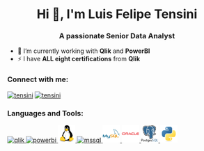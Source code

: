 <h1 align="center">Hi 👋, I'm Luis Felipe Tensini</h1>
<h3 align="center">A passionate Senior Data Analyst</h3>

- 🔭 I’m currently working with **Qlik** and **PowerBI**
- ⚡ I have **ALL eight certifications** from **Qlik**

<h3 align="left">Connect with me:</h3>
<p align="left">
<a href="https://linkedin.com/in/tensini" target="blank"><img align="center" src="https://raw.githubusercontent.com/rahuldkjain/github-profile-readme-generator/master/src/images/icons/Social/linked-in-alt.svg" alt="tensini" height="30" width="40" /></a>
<a href="https://www.youtube.com/c/tensini" target="blank"><img align="center" src="https://raw.githubusercontent.com/rahuldkjain/github-profile-readme-generator/master/src/images/icons/Social/youtube.svg" alt="tensini" height="30" width="40" /></a>
</p>

<h3 align="left">Languages and Tools:</h3>
<p align="left">
  <a href="http://www.qlik.com/" target="_blank" rel="noreferrer"> <img src="https://www.qlik.com/us/-/media/images/qlik/global/qlik-logo-2x.png" alt="qlik" width="130" height="40"/> </a>
  <a href="powerbi.microsoft.com/" target="_blank" rel="noreferrer"> <img src="https://logosmarcas.net/wp-content/uploads/2022/02/Microsoft-Power-BI-Logo-500x281.png" alt="powerbi" width="70" height="40"/> </a>
  <a href="https://www.linux.org/" target="_blank" rel="noreferrer"> <img src="https://raw.githubusercontent.com/devicons/devicon/master/icons/linux/linux-original.svg" alt="linux" width="40" height="40"/> </a>
  <a href="https://www.microsoft.com/en-us/sql-server" target="_blank" rel="noreferrer"> <img src="https://www.svgrepo.com/show/303229/microsoft-sql-server-logo.svg" alt="mssql" width="40" height="40"/> </a>
  <a href="https://www.mysql.com/" target="_blank" rel="noreferrer"> <img src="https://raw.githubusercontent.com/devicons/devicon/master/icons/mysql/mysql-original-wordmark.svg" alt="mysql" width="40" height="40"/> </a>
  <a href="https://www.oracle.com/" target="_blank" rel="noreferrer"> <img src="https://raw.githubusercontent.com/devicons/devicon/master/icons/oracle/oracle-original.svg" alt="oracle" width="40" height="40"/> </a>
  <a href="https://www.postgresql.org" target="_blank" rel="noreferrer"> <img src="https://raw.githubusercontent.com/devicons/devicon/master/icons/postgresql/postgresql-original-wordmark.svg" alt="postgresql" width="40" height="40"/> </a>
  <a href="https://www.python.org" target="_blank" rel="noreferrer"> <img src="https://raw.githubusercontent.com/devicons/devicon/master/icons/python/python-original.svg" alt="python" width="40" height="40"/> </a>
</p>

